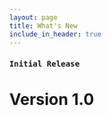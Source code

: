 ```yaml
---
layout: page
title: What's New
include_in_header: true
---
```


### `Initial Release`

# **Version 1.0**
